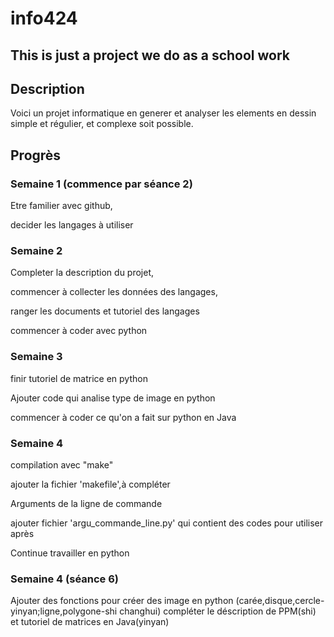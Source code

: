# info424

## This is just a project we do as a school work

## Description
Voici un projet informatique en generer et analyser les elements en dessin simple et régulier, et complexe soit possible.

## Progrès
### Semaine 1 (commence par séance 2)
Etre familier avec github,

decider les langages à utiliser

### Semaine 2
Completer la description du projet,

commencer à collecter les données des langages,

ranger les documents et tutoriel des langages

commencer à coder avec python

### Semaine 3
finir tutoriel de matrice en python

Ajouter code qui analise type de image en python

commencer à coder ce qu'on a fait sur python en Java 

### Semaine 4
compilation avec "make"

ajouter la fichier 'makefile',à compléter

Arguments de la ligne de commande

ajouter fichier 'argu_commande_line.py' qui contient des codes pour utiliser après

Continue travailler en python

### Semaine 4 (séance 6)
Ajouter des fonctions pour créer des image en python
(carée,disque,cercle-yinyan;ligne,polygone-shi changhui)
compléter le déscription de PPM(shi) et tutoriel de matrices en Java(yinyan)


